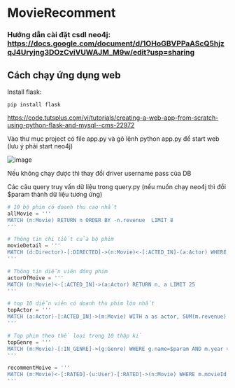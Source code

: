 # MovieRecomment

### Hướng dẫn cài đặt csdl neo4j: https://docs.google.com/document/d/1OHoGBVPPaAScQ5hjzqJ4Uryjng3DOzCviVUWAJM_M9w/edit?usp=sharing

## Cách chạy ứng dụng web

Install flask: 
```
pip install flask
```
https://code.tutsplus.com/vi/tutorials/creating-a-web-app-from-scratch-using-python-flask-and-mysql--cms-22972

Vào thư mục project có file app.py và gõ lệnh python app.py để start web (lưu ý phải start neo4j)

![image](https://user-images.githubusercontent.com/75305838/208230080-a7d80e7e-f722-4f5f-b2df-a023eaadc93d.png)

Nếu không chạy được thì thay đổi driver username pass của DB

Các câu query truy vấn dữ liệu trong query.py (nếu muốn chạy neo4j thì đổi $param thành dữ liệu tương ứng)

```Python
# 10 bộ phim có doanh thu cao nhất
allMovie = '''
MATCH (n:Movie) RETURN n ORDER BY -n.revenue  LIMIT 8
'''

# Thông tin chi tiết của bộ phim
movieDetail = '''
MATCH (d:Director)-[:DIRECTED]->(n:Movie)<-[:ACTED_IN]-(a:Actor) WHERE n.movieId=$param  RETURN n,a, d 
'''

# Thông tin diễn viên đóng phim
actorOfMoive = '''
MATCH (n:Movie)<-[:ACTED_IN]->(a:Actor) RETURN n, a LIMIT 25
'''

# top 10 diễn viên có doanh thu phim lớn nhất
topActor = '''
MATCH (a:Actor)-[:ACTED_IN]->(m:Movie) WITH a as actor, SUM(m.revenue) as revenue ORDER BY -revenue  RETURN actor, revenue  LIMIT 10
'''

# Top phim theo thể loại trong 10 thập kỉ 
topGenre = '''
MATCH (m:Movie)-[:IN_GENRE]->(g:Genre) WHERE g.name=$param AND m.year >= 2012 AND m.year <= 2022 AND m.imdbRating IS NOT NULL RETURN m, g ORDER BY -m.revenue  LIMIT 10
'''

recommentMoive = '''
MATCH (m:Movie)<-[:RATED]-(u:User)-[:RATED]->(n:Movie) WHERE m.movieId =$param WITH n as movie, COUNT(u) AS people_rate ORDER BY people_rate DESC LIMIT 12 RETURN movie, people_rate 
'''

```





